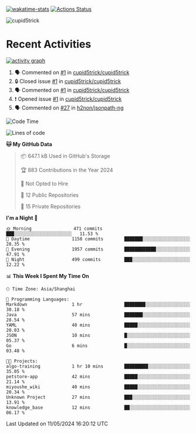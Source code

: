 [![wakatime-stats](https://github.com/cupid5trick/cupid5trick/workflows/wakatime-stats/badge.svg)](https://github.com/cupid5trick/cupid5trick/actions)
[![Actions Status](https://github.com/cupid5trick/cupid5trick/workflows/update-gh-activity/badge.svg)](https://github.com/cupid5trick/cupid5trick/actions)

![cupid5trick](https://socialify.git.ci/cupid5trick/cupid5trick/image?description=1&font=KoHo&forks=1&issues=1&language=1&name=1&owner=1&pattern=Signal&pulls=1&stargazers=1&theme=Light)

# Recent Activities

[![activity graph](https://github-readme-activity-graph.vercel.app/graph?username=cupid5trick&theme=github-dark-dimmed&custom_title=cupid5trick%20Activity%20Graph&hide_border=true)](https://github.com/ashutosh00710/github-readme-activity-graph)


<!--START_SECTION:activity-->
1. 🗣 Commented on [#1](https://github.com/cupid5trick/cupid5trick/issues/1#issuecomment-1961666240) in [cupid5trick/cupid5trick](https://github.com/cupid5trick/cupid5trick)
2. 🔒 Closed issue [#1](https://github.com/cupid5trick/cupid5trick/issues/1) in [cupid5trick/cupid5trick](https://github.com/cupid5trick/cupid5trick)
3. 🗣 Commented on [#1](https://github.com/cupid5trick/cupid5trick/issues/1#issuecomment-1949913602) in [cupid5trick/cupid5trick](https://github.com/cupid5trick/cupid5trick)
4. ❗ Opened issue [#1](https://github.com/cupid5trick/cupid5trick/issues/1) in [cupid5trick/cupid5trick](https://github.com/cupid5trick/cupid5trick)
5. 🗣 Commented on [#27](https://github.com/h2non/jsonpath-ng/issues/27#issuecomment-1878332655) in [h2non/jsonpath-ng](https://github.com/h2non/jsonpath-ng)
<!--END_SECTION:activity-->

<!--START_SECTION:waka-->
![Code Time](http://img.shields.io/badge/Code%20Time-332%20hrs%2046%20mins-blue)

![Lines of code](https://img.shields.io/badge/From%20Hello%20World%20I%27ve%20Written-7.0%20million%20lines%20of%20code-blue)

**🐱 My GitHub Data** 

> 📦 647.1 kB Used in GitHub's Storage 
 > 
> 🏆 883 Contributions in the Year 2024
 > 
> 🚫 Not Opted to Hire
 > 
> 📜 12 Public Repositories 
 > 
> 🔑 15 Private Repositories 
 > 
**I'm a Night 🦉** 

```text
🌞 Morning                471 commits         ███░░░░░░░░░░░░░░░░░░░░░░   11.53 % 
🌆 Daytime                1158 commits        ███████░░░░░░░░░░░░░░░░░░   28.35 % 
🌃 Evening                1957 commits        ████████████░░░░░░░░░░░░░   47.91 % 
🌙 Night                  499 commits         ███░░░░░░░░░░░░░░░░░░░░░░   12.22 % 
```


📊 **This Week I Spent My Time On** 

```text
🕑︎ Time Zone: Asia/Shanghai

💬 Programming Languages: 
Markdown                 1 hr                ████████░░░░░░░░░░░░░░░░░   30.18 % 
Java                     57 mins             ███████░░░░░░░░░░░░░░░░░░   28.54 % 
YAML                     40 mins             █████░░░░░░░░░░░░░░░░░░░░   20.03 % 
JSON                     10 mins             █░░░░░░░░░░░░░░░░░░░░░░░░   05.37 % 
Go                       6 mins              █░░░░░░░░░░░░░░░░░░░░░░░░   03.48 % 

🐱‍💻 Projects: 
algo-training            1 hr 10 mins        █████████░░░░░░░░░░░░░░░░   35.05 % 
petstore-app             42 mins             █████░░░░░░░░░░░░░░░░░░░░   21.14 % 
miyoushe_wiki            40 mins             █████░░░░░░░░░░░░░░░░░░░░   20.34 % 
Unknown Project          27 mins             ███░░░░░░░░░░░░░░░░░░░░░░   13.91 % 
knowledge_base           12 mins             ██░░░░░░░░░░░░░░░░░░░░░░░   06.17 % 
```


 Last Updated on 11/05/2024 16:20:12 UTC
<!--END_SECTION:waka-->
